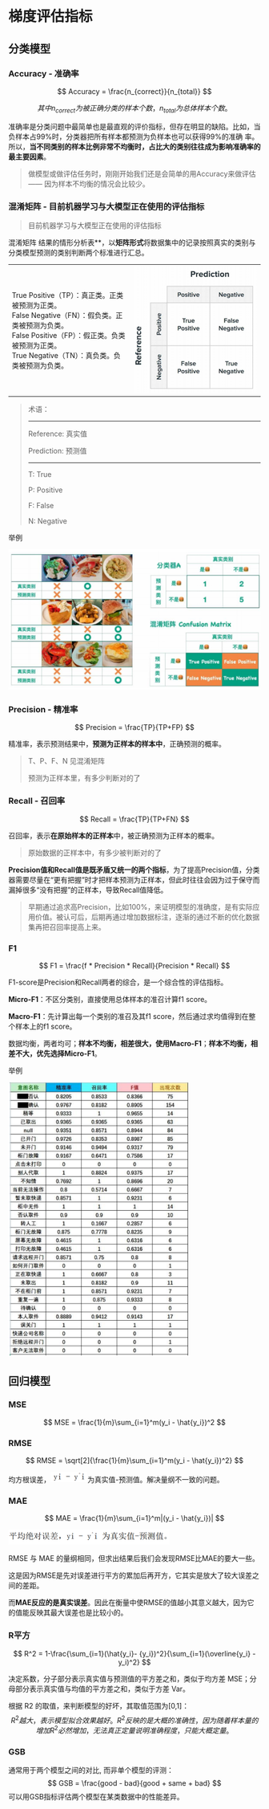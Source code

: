 # 梯度评估指标



## 分类模型



### Accuracy - 准确率


$$
Accuracy = \frac{n_{correct}}{n_{total}}
$$

$$
其中 n_{correct} 为被正确分类的样本个数，n_{total} 为总体样本个数。
$$



准确率是分类问题中最简单也是最直观的评价指标，但存在明显的缺陷。比如，当负样本占99%时，分类器把所有样本都预测为负样本也可以获得99%的准确 率。所以，**当不同类别的样本比例非常不均衡时，占比大的类别往往成为影响准确率的最主要因素**。

> 做模型或做评估任务时，刚刚开始我们还是会简单的用Accuracy来做评估 —— 因为样本不均衡的情况会比较少。



### 混淆矩阵 - 目前机器学习与大模型正在使用的评估指标

> 目前机器学习与大模型正在使用的评估指标



混淆矩阵	结果的情形分析表**，以**矩阵形式**将数据集中的记录按照真实的类别与分类模型预测的类别判断两个标准进行汇总。

|                                                              |                                                              |
| ------------------------------------------------------------ | ------------------------------------------------------------ |
| True Positive（TP）：真正类。正类被预测为正类。<br>False Negative（FN）：假负类。正类被预测为负类。<br/>False Positive（FP）：假正类。负类被预测为正类。<br/>True Negative（TN）：真负类。负类被预测为负类。<br/> | <img src="11_机器学习之模型评估指标.assets/image-20231021015710051.png" alt="image-20231021015710051" style="zoom:80%;" /> |

> 术语：
>
> ---
>
> Reference: 真实值
>
> Prediction: 预测值
>
> ---
>
> T: True
>
> P: Positive
>
> F: False
>
> N: Negative



举例

<img src="11_机器学习之模型评估指标.assets/image-20231021020223314.png" alt="image-20231021020223314" style="zoom:70%;" />



### Precision - 精准率

$$
Precision = \frac{TP}{TP+FP}
$$

精准率，表示预测结果中，**预测为正样本的样本中**，正确预测的概率。

> T、P、F、N 见混淆矩阵
>
> 预测为正样本里，有多少判断对的了



### **Recall** - 召回率

$$
Recall = \frac{TP}{TP+FN}
$$



召回率，表示**在原始样本的正样本**中，被正确预测为正样本的概率。

> 原始数据的正样本中，有多少被判断对的了



**Precision值和Recall值是既矛盾又统一的两个指标**，为了提高Precision值，分类器需要尽量在“更有把握”时才把样本预测为正样本，但此时往往会因为过于保守而漏掉很多“没有把握”的正样本，导致Recall值降低。

> 早期通过追求高Precision，比如100%，来证明模型的准确度，是有实际应用价值。被认可后，后期再通过增加数据标注，逐渐的通过不断的优化数据集再把召回率提高上来。



### F1

$$
F1 = \frac{f * Precision * Recall}{Precision * Recall}
$$

F1-score是Precision和Recall两者的综合，是一个综合性的评估指标。



**Micro-F1**：不区分类别，直接使用总体样本的准召计算f1 score。

**Macro-F1**：先计算出每一个类别的准召及其f1 score，然后通过求均值得到在整个样本上的f1 score。



数据均衡，两者均可；**样本不均衡，相差很大，使用Macro-F1**；**样本不均衡，相差不大，优先选择Micro-F1**。



举例

<img src="11_机器学习之模型评估指标.assets/image-20231021021211544.png" alt="image-20231021021211544" style="zoom: 80%;" />



## 回归模型



### MSE

$$
MSE = \frac{1}{m}\sum_{i=1}^m(y_i - \hat{y_i})^2
$$





### RMSE

$$
RMSE = \sqrt[2]{\frac{1}{m}\sum_{i=1}^m(y_i - \hat{y_i})^2}
$$

均方根误差，<img src="11_机器学习之模型评估指标.assets/image-20231021023242453.png" alt="image-20231021023242453" style="zoom:50%;" />为真实值-预测值。解决量纲不一致的问题。



### MAE

$$
MAE = \frac{1}{m}\sum_{i=1}^m|(y_i - \hat{y_i})|
$$

<img src="11_机器学习之模型评估指标.assets/image-20231021024110664.png" alt="image-20231021024110664" style="zoom: 50%;" />

RMSE 与 MAE 的量纲相同，但求出结果后我们会发现RMSE比MAE的要大一些。

这是因为RMSE是先对误差进行平方的累加后再开方，它其实是放大了较大误差之间的差距。



而**MAE反应的是真实误差**。因此在衡量中使RMSE的值越小其意义越大，因为它的值能反映其最大误差也是比较小的。



### R平方

$$
R^2 = 1-\frac{\sum_{i=1}(\hat{y_i}- {y_i})^2}{\sum_{i=1}(\overline{y_i} - y_i)^2}
$$



决定系数，分子部分表示真实值与预测值的平方差之和，类似于均方差 MSE；分母部分表示真实值与均值的平方差之和，类似于方差 Var。

根据 R2 的取值，来判断模型的好坏，其取值范围为[0,1]：
$$
R^2越大，表示模型拟合效果越好。R^2反映的是大概的准确性，因为随着样本量的增加R^2必然增加，无法真正定量说明准确程度，只能大概定量。
$$


### GSB

通常用于两个模型之间的对比, 而非单个模型的评测：
$$
GSB = \frac{good - bad}{good + same + bad}
$$
可以用GSB指标评估两个模型在某类数据中的性能差异。


